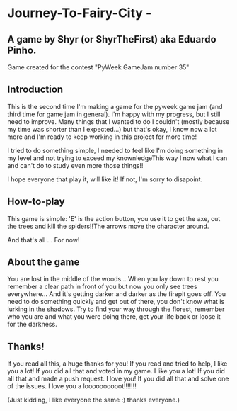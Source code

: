 # Journey-To-Fairy-City - 
A game by Shyr (or ShyrTheFirst) aka Eduardo Pinho.
-----------------------------------------------------------------------------------------------------------------
Game created for the contest "PyWeek GameJam number 35"

Introduction
-----------------------------------------------------------------------------------------------------------------
This is the second time I'm making a game for the pyweek game jam (and third time for game jam in general). I'm happy with my progress, but I still need to improve. Many things that I wanted to do I couldn't (mostly because my time was shorter than I expected...) but that's okay, I know now a lot more and I'm ready to keep working in this project for more time!

I tried to do something simple, I needed to feel like I'm doing something in my level and not trying to exceed my knownledgeThis way I now what I can and can't do to study even more those things!! 

I hope everyone that play it, will like it! If not, I'm sorry to disapoint.

How-to-play
-----------------------------------------------------------------------------------------------------------------
This game is simple: 'E' is the action button, you use it to get the axe, cut the trees and kill the spiders!!The arrows move the character around.

And that's all ... For now!


About the game
-----------------------------------------------------------------------------------------------------------------
You are lost in the middle of the woods... When you lay down to rest you remember a clear path in front of you but now you only see trees everywhere... And it's getting darker and darker as the firepit goes off. You need to do something quickly and get out of there, you don't know what is lurking in the shadows. Try to find your way through the florest, remember who you are and what you were doing there, get your life back or loose it for the darkness.


Thanks!
-----------------------------------------------------------------------------------------------------------------
If you read all this, a huge thanks for you!
If you read and tried to help, I like you a lot!
If you did all that and voted in my game. I like you a lot!
If you did all that and made a push request. I love you!
If you did all that and solve one of the issues. I love you a loooooooooot!!!!!!!





(Just kidding, I like everyone the same :) thanks everyone.)
